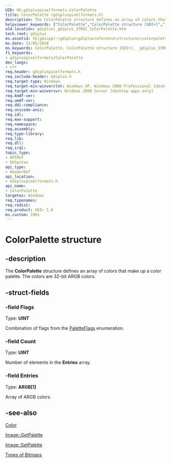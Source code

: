 ```yaml
---
UID: NS:gdipluspixelformats.ColorPalette
title: ColorPalette (gdipluspixelformats.h)
description: The ColorPalette structure defines an array of colors that make up a color palette. The colors are 32-bit ARGB colors.helpviewer_keywords: ["ColorPalette","ColorPalette structure [GDI+]","_gdiplus_STRUC_ColorPalette","gdiplus._gdiplus_STRUC_ColorPalette","gdipluspixelformats/ColorPalette"]
old-location: gdiplus\_gdiplus_STRUC_ColorPalette.htm
tech.root: gdiplus
ms.assetid: VS|gdicpp|~\gdiplus\gdiplusreference\structures\colorpalette.htm
ms.date: 12/05/2018
ms.keywords: ColorPalette, ColorPalette structure [GDI+], _gdiplus_STRUC_ColorPalette, gdiplus._gdiplus_STRUC_ColorPalette, gdipluspixelformats/ColorPalette
f1_keywords:
- gdipluspixelformats/ColorPalette
dev_langs:
- c++
req.header: gdipluspixelformats.h
req.include-header: Gdiplus.h
req.target-type: Windows
req.target-min-winverclnt: Windows XP, Windows 2000 Professional [desktop apps only]
req.target-min-winversvr: Windows 2000 Server [desktop apps only]
req.kmdf-ver: 
req.umdf-ver: 
req.ddi-compliance: 
req.unicode-ansi: 
req.idl: 
req.max-support: 
req.namespace: 
req.assembly: 
req.type-library: 
req.lib: 
req.dll: 
req.irql: 
topic_type:
- APIRef
- kbSyntax
api_type:
- HeaderDef
api_location:
- Gdipluspixelformats.h
api_name:
- ColorPalette
targetos: Windows
req.typenames: 
req.redist: 
req.product: GDI+ 1.0
ms.custom: 19H1
---
```


# ColorPalette structure


## -description


The <b>ColorPalette</b> structure defines an array of colors that make up a color palette. The colors are 32-bit ARGB colors.


## -struct-fields




### -field Flags

Type: <b>UINT</b>

Combination of flags from the <a href="https://docs.microsoft.com/windows/desktop/api/gdipluspixelformats/ne-gdipluspixelformats-paletteflags">PaletteFlags</a> enumeration. 


### -field Count

Type: <b>UINT</b>

Number of elements in the <b>Entries</b> array.


### -field Entries

Type: <b>ARGB[1]</b>

Array of ARGB colors. 


## -see-also




<a href="https://docs.microsoft.com/windows/desktop/api/gdipluscolor/nl-gdipluscolor-color">Color</a>



<a href="https://docs.microsoft.com/windows/desktop/api/gdiplusheaders/nf-gdiplusheaders-image-getpalette">Image::GetPalette</a>



<a href="https://docs.microsoft.com/windows/desktop/api/gdiplusheaders/nf-gdiplusheaders-image-setpalette">Image::SetPalette</a>



<a href="https://docs.microsoft.com/windows/desktop/gdiplus/-gdiplus-types-of-bitmaps-about">Types of Bitmaps</a>
 

 

